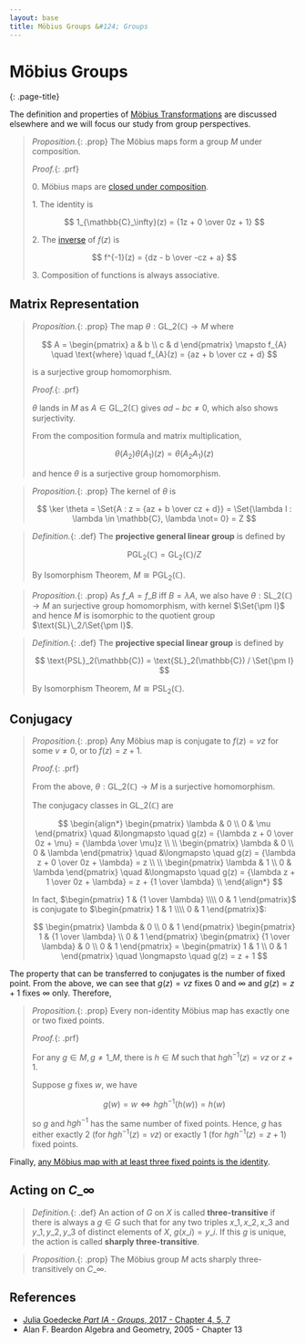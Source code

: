```yaml
---
layout: base
title: Möbius Groups &#124; Groups
---
```


# Möbius Groups
{: .page-title}

The definition and properties of [Möbius Transformations](../vectors-and-matrices/mobius-transformations.md) are discussed elsewhere and we will focus our study from group perspectives.

> *Proposition.*{: .prop}
> The Möbius maps form a group $M$ under composition.
>
> *Proof.*{: .prf}
>
> 0\. Möbius maps are [closed under composition](../vectors-and-matrices/mobius-transformations.md#composition).
>
> 1\. The identity is
>
> $$
  1_{\mathbb{C}_\infty}(z) = {1z + 0 \over 0z + 1}
  $$
>
> 2\. The [inverse](../vectors-and-matrices/mobius-transformations.md#inverse) of $f(z)$ is
>
> $$
  f^{-1}(z) = {dz - b \over -cz + a}
  $$
>
> 3\. Composition of functions is always associative.

## Matrix Representation

> *Proposition.*{: .prop}
> The map $\theta: \text{GL}\_2(\mathbb{C}) \to M$ where
>
> $$
  A = \begin{pmatrix} a & b \\ c & d \end{pmatrix} \mapsto f_{A} \quad \text{where} \quad f_{A}(z) = {az + b \over cz + d}
  $$
>
> is a surjective group homomorphism.
>
> *Proof.*{: .prf}
>
> $\theta$ lands in $M$ as $A \in \text{GL}\_2(\mathbb{C})$ gives $ad - bc \not= 0$, which also shows surjectivity.
>
> From the composition formula and matrix multiplication,
>
> $$
  \theta(A_2)\theta(A_1)(z) = \theta(A_2A_1)(z)
  $$
>
> and hence $\theta$ is a surjective group homomorphism.

> *Proposition.*{: .prop}
> The kernel of $\theta$ is
>
> $$
  \ker \theta = \Set{A : z = {az + b \over cz + d}} = \Set{\lambda I : \lambda \in \mathbb{C},  \lambda \not= 0} = Z
  $$

> *Definition.*{: .def}
> The **projective general linear group** is defined by
>
> $$
  \text{PGL}_2(\mathbb{C}) = \text{GL}_2(\mathbb{C}) / Z
  $$
>
> By Isomorphism Theorem, $M \cong \text{PGL}_2(\mathbb{C})$.

> *Proposition.*{: .prop}
> As $f\_A = f\_B$ iff $B = \lambda A$, we also have $\theta: \text{SL}\_2(\mathbb{C}) \to M$ an surjective group homomorphism,
> with kernel $\Set{\pm I}$ and hence $M$ is isomorphic to the quotient group $\text{SL}\_2/\Set{\pm I}$.

> *Definition.*{: .def}
> The **projective special linear group** is defined by
>
> $$
  \text{PSL}_2(\mathbb{C}) = \text{SL}_2(\mathbb{C}) / \Set{\pm I}
  $$
>
> By Isomorphism Theorem, $M \cong \text{PSL}_2(\mathbb{C})$.

## Conjugacy

> *Proposition.*{: .prop}
> Any Möbius map is conjugate to $f(z) = vz$ for some $v \not= 0$, or to $f(z) = z + 1$.
>
> *Proof.*{: .prf}
>
> From the above, $\theta: \text{GL}\_2(\mathbb{C}) \to M$ is a surjective homomorphism.
>
> The conjugacy classes in $\text{GL}\_2(\mathbb{C})$ are
>
> $$
  \begin{align*}
  \begin{pmatrix} \lambda & 0 \\ 0 & \mu \end{pmatrix} \quad &\longmapsto \quad g(z) = {\lambda z + 0 \over 0z + \mu} = {\lambda \over \mu}z \\
  \\
  \begin{pmatrix} \lambda & 0 \\ 0 & \lambda \end{pmatrix} \quad &\longmapsto \quad g(z) = {\lambda z + 0 \over 0z + \lambda} = z \\
  \\
  \begin{pmatrix} \lambda & 1 \\ 0 & \lambda \end{pmatrix} \quad &\longmapsto \quad g(z) = {\lambda z + 1 \over 0z + \lambda} = z + {1 \over \lambda} \\
  \end{align*}
  $$
>
> In fact, $\begin{pmatrix} 1 & {1 \over \lambda} \\\\ 0 & 1 \end{pmatrix}$ is conjugate to $\begin{pmatrix} 1 & 1 \\\\ 0 & 1 \end{pmatrix}$:
>
> $$
  \begin{pmatrix} \lambda & 0 \\ 0 & 1 \end{pmatrix}
  \begin{pmatrix} 1 & {1 \over \lambda} \\ 0 & 1 \end{pmatrix}
  \begin{pmatrix} {1 \over \lambda} & 0 \\ 0 & 1 \end{pmatrix}
  = \begin{pmatrix} 1 & 1 \\ 0 & 1 \end{pmatrix} \quad \longmapsto \quad g(z) = z + 1
  $$

The property that can be transferred to conjugates is the number of fixed point.
From the above, we can see that $g(z) = vz$ fixes $0$ and $\infty$ and $g(z) = z + 1$ fixes $\infty$ only.
Therefore,

> *Proposition.*{: .prop}
> Every non-identity Möbius map has exactly one or two fixed points.
>
> *Proof.*{: .prf}
>
> For any $g \in M, g \not= 1\_M$, there is $h \in M$ such that $hgh^{-1}(z) = vz$ or $z + 1$.
>
> Suppose $g$ fixes $w$, we have
>
> $$
  g(w) = w \iff hgh^{-1}(h(w)) = h(w)
  $$
>
> so $g$ and $hgh^{-1}$ has the same number of fixed points.
> Hence, $g$ has either exactly $2$ (for $hgh^{-1}(z) = vz$) or exactly $1$ (for $hgh^{-1}(z) = z + 1$) fixed points.

Finally, [any Möbius map with at least three fixed points is the identity](../vectors-and-matrices/mobius-transformations.md#identity-three-fixed-points).

## Acting on $C\_\infty$

> *Definition.*{: .def}
> An action of $G$ on $X$ is called **three-transitive** if there is always a $g \in G$ such that for any two triples $x\_1, x\_2, x\_3$ and $y\_1, y\_2, y\_3$ of distinct elements of $X$, $g(x\_i) = y\_i$.
> If this $g$ is unique, the action is called **sharply three-transitive**.

> *Proposition.*{: .prop}
> The Möbius group $M$ acts sharply three-transitively on $C\_\infty$.

## References

* [Julia Goedecke _Part IA - Groups_, 2017 - Chapter 4, 5, 7](https://www.julia-goedecke.de/pdf/GroupsNotes.pdf)
* Alan F. Beardon Algebra and Geometry, 2005 - Chapter 13
